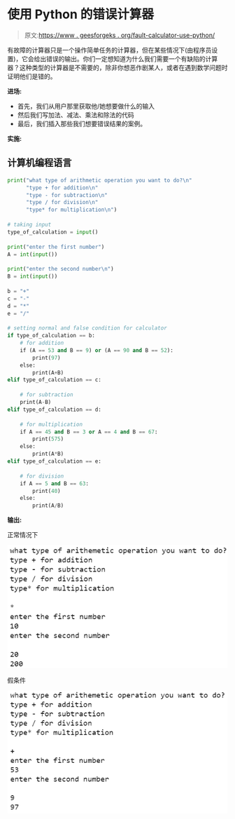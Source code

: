 # 使用 Python 的错误计算器

> 原文:[https://www . geesforgeks . org/fault-calculator-use-python/](https://www.geeksforgeeks.org/faulty-calculator-using-python/)

有故障的计算器只是一个操作简单任务的计算器，但在某些情况下(由程序员设置)，它会给出错误的输出。你们一定想知道为什么我们需要一个有缺陷的计算器？这种类型的计算器是不需要的，除非你想恶作剧某人，或者在遇到数学问题时证明他们是错的。

**进场:**

*   首先，我们从用户那里获取他/她想要做什么的输入
*   然后我们写加法、减法、乘法和除法的代码
*   最后，我们插入那些我们想要错误结果的案例。

**实施:**

## 计算机编程语言

```py
print("what type of arithmetic operation you want to do?\n"
      "type + for addition\n"
      "type - for subtraction\n"
      "type / for division\n"
      "type* for multiplication\n")

# taking input
type_of_calculation = input()

print("enter the first number")
A = int(input())

print("enter the second number\n")
B = int(input())

b = "+"
c = "-"
d = "*"
e = "/"

# setting normal and false condition for calculator
if type_of_calculation == b:
    # for addition
    if (A == 53 and B == 9) or (A == 90 and B == 52):
        print(97)
    else:
        print(A+B)
elif type_of_calculation == c:

    # for subtraction
    print(A-B)
elif type_of_calculation == d:

    # for multiplication
    if A == 45 and B == 3 or A == 4 and B == 67:
        print(575)
    else:
        print(A*B)
elif type_of_calculation == e:

    # for division
    if A == 5 and B == 63:
        print(40)
    else:
        print(A/B)
```

**输出:**

正常情况下

![](img/6ccab6de4760966636e04d9df86805ca.png)

假条件

![](img/39f51e39ec1d709bb07705aad1624ac8.png)